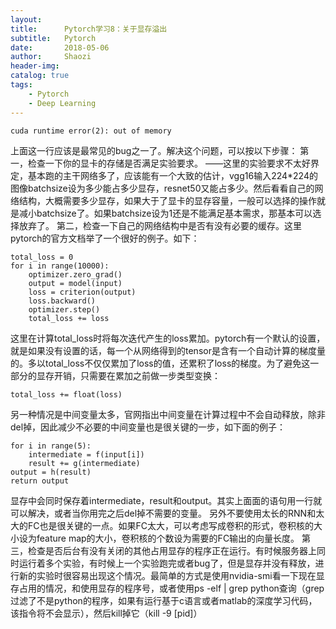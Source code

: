 ```yaml
---
layout:     
title:      Pytorch学习8：关于显存溢出
subtitle:   Pytorch
date:       2018-05-06
author:     Shaozi
header-img: 
catalog: true
tags:
    - Pytorch
    - Deep Learning
---
```


```
cuda runtime error(2): out of memory
```
上面这一行应该是最常见的bug之一了。解决这个问题，可以按以下步骤：
第一，检查一下你的显卡的存储是否满足实验要求。
——这里的实验要求不太好界定，基本跑的主干网络多了，应该能有一个大致的估计，vgg16输入224*224的图像batchsize设为多少能占多少显存，resnet50又能占多少。然后看看自己的网络结构，大概需要多少显存，如果大于了显卡的显存容量，一般可以选择的操作就是减小batchsize了。如果batchsize设为1还是不能满足基本需求，那基本可以选择放弃了。
第二，检查一下自己的网络结构中是否有没有必要的缓存。这里pytorch的官方文档举了一个很好的例子。如下：
```
total_loss = 0
for i in range(10000):
    optimizer.zero_grad()
    output = model(input)
    loss = criterion(output)
    loss.backward()
    optimizer.step()
    total_loss += loss
```
这里在计算total_loss时将每次迭代产生的loss累加。pytorch有一个默认的设置，就是如果没有设置的话，每一个从网络得到的tensor是含有一个自动计算的梯度量的。多以total_loss不仅仅累加了loss的值，还累积了loss的梯度。为了避免这一部分的显存开销，只需要在累加之前做一步类型变换：
```
total_loss += float(loss)
```
另一种情况是中间变量太多，官网指出中间变量在计算过程中不会自动释放，除非del掉，因此减少不必要的中间变量也是很关键的一步，如下面的例子：
```
for i in range(5):
    intermediate = f(input[i])
    result += g(intermediate)
output = h(result)
return output
```
显存中会同时保存着intermediate，result和output。其实上面面的语句用一行就可以解决，或者当你用完之后del掉不需要的变量。
另外不要使用太长的RNN和太大的FC也是很关键的一点。如果FC太大，可以考虑写成卷积的形式，卷积核的大小设为feature map的大小，卷积核的个数设为需要的FC输出的向量长度。
第三，检查是否后台有没有关闭的其他占用显存的程序正在运行。有时候服务器上同时运行着多个实验，有时候上一个实验跑完或者bug了，但是显存并没有释放，进行新的实验时很容易出现这个情况。最简单的方式是使用nvidia-smi看一下现在显存占用的情况，和使用显存的程序号，或者使用ps -elf | grep python查询（grep过滤了不是python的程序，如果有运行基于c语言或者matlab的深度学习代码，该指令将不会显示），然后kill掉它（kill -9 [pid]）

